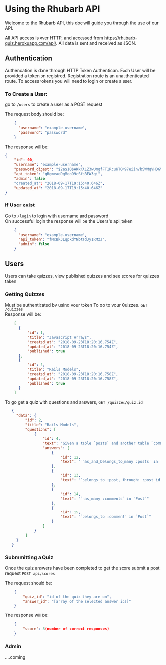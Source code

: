 # Using the Rhubarb API

Welcome to the Rhubarb API, this doc will guide you through the use of our API.

All API access is over HTTP, and accessed from https://rhubarb-quiz.herokuapp.com/api/. All data is sent and received as JSON.

## Authentication

Authencation is done through HTTP Token Authentican. Each User will be provided a token on registred. Registration route is an unauthenticated route. To access tokens you will need to login or create a user.

### To Create a User:

go to `/users` to create a user as a POST request  

The request body should be:
```json
    {
      "username": "example-username",
      "password": "password"
    }
```
The response will be:
```json
{
    "id": 00,
    "username": "example-username",
    "password_digest": "$2a$10$AKkKALZ3wUmgfFT1RcuKTOM97eiin/bSWMqVHDGVbuop..GkJYY4e",
    "api_token": "gRgmeaeDgMeo99cSfoBEW3gi",
    "admin": false
    "created_at": "2018-09-17T19:15:40.646Z",
    "updated_at": "2018-09-17T19:15:40.646Z"
}
```

### If User exist 

  Go to `/login` to login with username and password  
  On successful login the response will be the Users's api_token  
```json
    {
      "username": "example-username",
      "api_token": "fMcBk3LqpkdYNbtTdJy1RMzJ",
      "admin": false
    }
```
## Users

  Users can take quizzes, view published quizzes and see scores for quizzes taken
### Getting Quizzes 

  Must be authenticated by using your token
  To go to your Quizzes, `GET /quizzes`   
  Response will be:  
  ```json
      [
        {
            "id": 1,
            "title": "Javascript Arrays",
            "created_at": "2018-09-23T18:20:16.754Z",
            "updated_at": "2018-09-23T18:20:16.754Z",
            "published": true
        },
        {
            "id": 2,
            "title": "Rails Models",
            "created_at": "2018-09-23T18:20:16.758Z",
            "updated_at": "2018-09-23T18:20:16.758Z",
            "published": true
        }
      ]
  ```

  To go get a quiz with questions and answers, `GET /quizzes/quiz.id`  
 

   ```json
      {
        "data": {
            "id": 2,
            "title": "Rails Models",
            "questions": [
                {
                    "id": 4,
                    "text": "Given a table `posts` and another table `comments` with the field `post_id`, which of the following associations would you use to connect the tables?",
                    "answers": [
                        {
                            "id": 12,
                            "text": "`has_and_belongs_to_many :posts` in `Comment`"
                        },
                        {
                            "id": 13,
                            "text": "`belongs_to :post, through: :post_id` in `Comment`"
                        },
                        {
                            "id": 14,
                            "text": "`has_many :comments` in `Post`"
                        },
                        {
                            "id": 15,
                            "text": "`belongs_to :comment` in `Post`"
                        }
                    ]
                }
            ]
        }
      }
   ```

### Submmitting a Quiz

Once the quiz answers have been completed to get the score submit a post request
`POST api/scores`

The request should be:
```json
    {
        "quiz_id": "id of the quiz they are on",
        "answer_id": "[array of the selected answer ids]"
    }
```
The response will be:

```json
    {
        "score": 3(number of correct responses)
    }
```
### Admin
....coming
